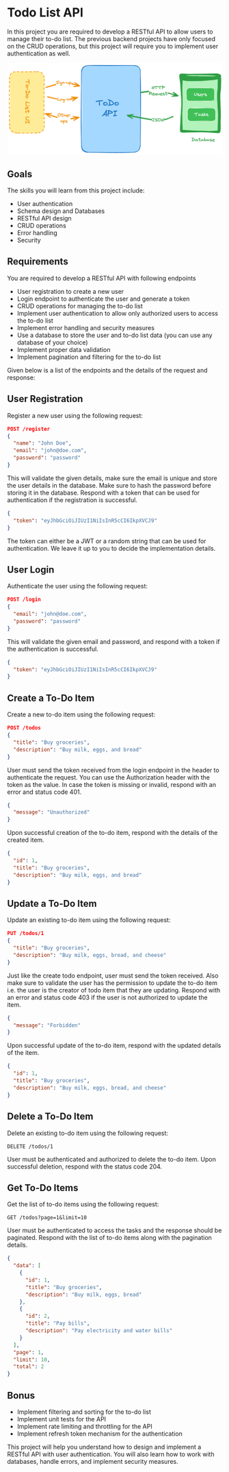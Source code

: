# Todo List API

In this project you are required to develop a RESTful API to allow users to manage their to-do list. The previous backend projects have only focused on the CRUD operations, but this project will require you to implement user authentication as well.

![Todo List API](todo-list-api-bsrdd.png)

## Goals

The skills you will learn from this project include:

- User authentication
- Schema design and Databases
- RESTful API design
- CRUD operations
- Error handling
- Security

## Requirements

You are required to develop a RESTful API with following endpoints

- User registration to create a new user
- Login endpoint to authenticate the user and generate a token
- CRUD operations for managing the to-do list
- Implement user authentication to allow only authorized users to access the to-do list
- Implement error handling and security measures
- Use a database to store the user and to-do list data (you can use any database of your choice)
- Implement proper data validation
- Implement pagination and filtering for the to-do list

Given below is a list of the endpoints and the details of the request and response:

## User Registration

Register a new user using the following request:

```json
POST /register
{
  "name": "John Doe",
  "email": "john@doe.com",
  "password": "password"
}
```

This will validate the given details, make sure the email is unique and store the user details in the database. Make sure to hash the password before storing it in the database. Respond with a token that can be used for authentication if the registration is successful.

```json
{
  "token": "eyJhbGciOiJIUzI1NiIsInR5cCI6IkpXVCJ9"
}
```

The token can either be a JWT or a random string that can be used for authentication. We leave it up to you to decide the implementation details.

## User Login

Authenticate the user using the following request:

```json
POST /login
{
  "email": "john@doe.com",
  "password": "password"
}
```

This will validate the given email and password, and respond with a token if the authentication is successful.

```json
{
  "token": "eyJhbGciOiJIUzI1NiIsInR5cCI6IkpXVCJ9"
}
```

## Create a To-Do Item

Create a new to-do item using the following request:

```json
POST /todos
{
  "title": "Buy groceries",
  "description": "Buy milk, eggs, and bread"
}
```

User must send the token received from the login endpoint in the header to authenticate the request. You can use the Authorization header with the token as the value. In case the token is missing or invalid, respond with an error and status code 401.

```json
{
  "message": "Unauthorized"
}
```

Upon successful creation of the to-do item, respond with the details of the created item.

```json
{
  "id": 1,
  "title": "Buy groceries",
  "description": "Buy milk, eggs, and bread"
}
```

## Update a To-Do Item

Update an existing to-do item using the following request:

```json
PUT /todos/1
{
  "title": "Buy groceries",
  "description": "Buy milk, eggs, bread, and cheese"
}
```
Just like the create todo endpoint, user must send the token received. Also make sure to validate the user has the permission to update the to-do item i.e. the user is the creator of todo item that they are updating. Respond with an error and status code 403 if the user is not authorized to update the item.

```json
{
  "message": "Forbidden"
}
```

Upon successful update of the to-do item, respond with the updated details of the item.

```json
{
  "id": 1,
  "title": "Buy groceries",
  "description": "Buy milk, eggs, bread, and cheese"
}
```

## Delete a To-Do Item

Delete an existing to-do item using the following request:

```http
DELETE /todos/1
```

User must be authenticated and authorized to delete the to-do item. Upon successful deletion, respond with the status code 204.

## Get To-Do Items

Get the list of to-do items using the following request:

```http
GET /todos?page=1&limit=10
```

User must be authenticated to access the tasks and the response should be paginated. Respond with the list of to-do items along with the pagination details.

```json
{
  "data": [
    {
      "id": 1,
      "title": "Buy groceries",
      "description": "Buy milk, eggs, bread"
    },
    {
      "id": 2,
      "title": "Pay bills",
      "description": "Pay electricity and water bills"
    }
  ],
  "page": 1,
  "limit": 10,
  "total": 2
}
```

## Bonus

- Implement filtering and sorting for the to-do list
- Implement unit tests for the API
- Implement rate limiting and throttling for the API
- Implement refresh token mechanism for the authentication

This project will help you understand how to design and implement a RESTful API with user authentication. You will also learn how to work with databases, handle errors, and implement security measures.
